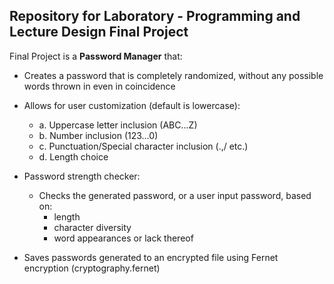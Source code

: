 ## Repository for Laboratory - Programming and Lecture Design Final Project

Final Project is a **Password Manager** that:

- Creates a password that is completely randomized, without any possible words thrown in even in coincidence

- Allows for user customization (default is lowercase):
  - a. Uppercase letter inclusion (ABC...Z)
  - b. Number inclusion (123...0)
  - c. Punctuation/Special character inclusion (.,/ etc.)
  - d. Length choice


- Password strength checker:
  - Checks the generated password, or a user input password, based on:
    - length
    - character diversity
    - word appearances or lack thereof

- Saves passwords generated to an encrypted file using Fernet encryption (cryptography.fernet)
